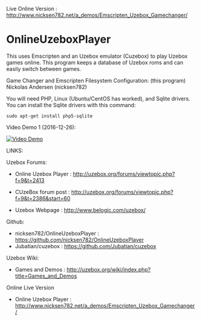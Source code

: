 Live Online Version  : http://www.nicksen782.net/a_demos/Emscripten_Uzebox_Gamechanger/

# OnlineUzeboxPlayer
This uses Emscripten and an Uzebox emulator (Cuzebox) to play Uzebox games online. This program keeps a database of Uzebox roms and can easily switch between games.

Game Changer and Emscripten Filesystem Configuration: (this program)
 Nickolas Andersen (nicksen782)
 


You will need PHP, Linux (Ubuntu/CentOS has worked), and Sqlite drivers. You can install the Sqlite drivers with this command:

`sudo apt-get install php5-sqlite`

Video Demo 1 (2016-12-26):

[![Video Demo](http://img.youtube.com/vi/IaaIbDH8QZY/0.jpg)](http://www.youtube.com/watch?v=IaaIbDH8QZY)

LINKS:

Uzebox Forums:
  * Online Uzebox Player  : http://uzebox.org/forums/viewtopic.php?f=9&t=2413  
  * CUzeBox forum post    : http://uzebox.org/forums/viewtopic.php?f=9&t=2386&start=60

* Uzebox Webpage         : http://www.belogic.com/uzebox/

Github: 
  * nicksen782/OnlineUzeboxPlayer   : https://github.com/nicksen782/OnlineUzeboxPlayer
  * Jubatian/cuzebox                : https://github.com/Jubatian/cuzebox

Uzebox Wiki:
  * Games and Demos       :  http://uzebox.org/wiki/index.php?title=Games_and_Demos 

Online Live Version
  * Online Uzebox Player  : http://www.nicksen782.net/a_demos/Emscripten_Uzebox_Gamechanger/

